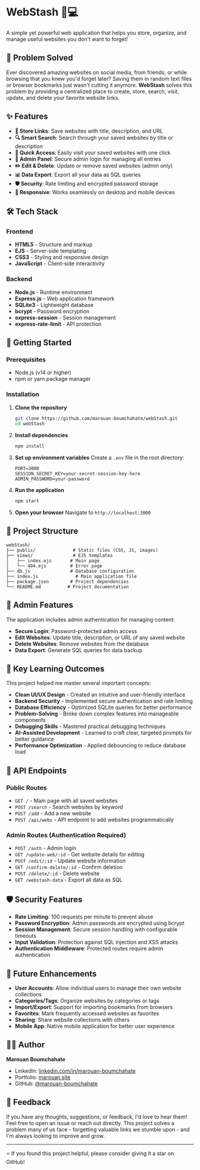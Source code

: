 # WebStash 🧠💻

A simple yet powerful web application that helps you store, organize, and manage useful websites you don't want to forget!

## 🎯 Problem Solved

Ever discovered amazing websites on social media, from friends, or while browsing that you knew you'd forget later? Saving them in random text files or browser bookmarks just wasn't cutting it anymore. **WebStash** solves this problem by providing a centralized place to create, store, search, visit, update, and delete your favorite website links.

## ✨ Features

- **🔗 Store Links**: Save websites with title, description, and URL
- **🔍 Smart Search**: Search through your saved websites by title or description
- **👀 Quick Access**: Easily visit your saved websites with one click
- **🔐 Admin Panel**: Secure admin login for managing all entries
- **✏️ Edit & Delete**: Update or remove saved websites (admin only)
- **📊 Data Export**: Export all your data as SQL queries
- **🛡️ Security**: Rate limiting and encrypted password storage
- **📱 Responsive**: Works seamlessly on desktop and mobile devices

## 🛠️ Tech Stack

### Frontend
- **HTML5** - Structure and markup
- **EJS** - Server-side templating
- **CSS3** - Styling and responsive design  
- **JavaScript** - Client-side interactivity

### Backend
- **Node.js** - Runtime environment
- **Express.js** - Web application framework
- **SQLite3** - Lightweight database
- **bcrypt** - Password encryption
- **express-session** - Session management
- **express-rate-limit** - API protection

## 🚦 Getting Started

### Prerequisites

- Node.js (v14 or higher)
- npm or yarn package manager

### Installation

1. **Clone the repository**
   ```bash
   git clone https://github.com/marouan-boumchahate/webStash.git
   cd webStash
   ```

2. **Install dependencies**
   ```bash
   npm install
   ```

3. **Set up environment variables**
   Create a `.env` file in the root directory:
   ```env
   PORT=3000
   SESSION_SECRET_KEY=your-secret-session-key-here
   ADMIN_PASSWORD=your-password
   ```

4. **Run the application**
   ```bash
   npm start
   ```

5. **Open your browser**
   Navigate to `http://localhost:3000`

## 📁 Project Structure

```
webStash/
├── public/              # Static files (CSS, JS, images)
├── views/               # EJS templates
│   ├── index.ejs       # Main page
│   └── 404.ejs         # Error page
├── db.js               # Database configuration
├── index.js              # Main application file
├── package.json        # Project dependencies
└── README.md          # Project documentation
```

## 🔐 Admin Features

The application includes admin authentication for managing content:

- **Secure Login**: Password-protected admin access
- **Edit Websites**: Update title, description, or URL of any saved website
- **Delete Websites**: Remove websites from the database
- **Data Export**: Generate SQL queries for data backup

## 🌟 Key Learning Outcomes

This project helped me master several important concepts:

- **Clean UI/UX Design** - Created an intuitive and user-friendly interface
- **Backend Security** - Implemented secure authentication and rate limiting
- **Database Efficiency** - Optimized SQLite queries for better performance
- **Problem-Solving** - Broke down complex features into manageable components
- **Debugging Skills** - Mastered practical debugging techniques
- **AI-Assisted Development** - Learned to craft clear, targeted prompts for better guidance
- **Performance Optimization** - Applied debouncing to reduce database load

## 🔄 API Endpoints

### Public Routes
- `GET /` - Main page with all saved websites
- `POST /search` - Search websites by keyword
- `POST /add` - Add a new website
- `POST /api/webs` - API endpoint to add websites programmatically

### Admin Routes (Authentication Required)
- `POST /auth` - Admin login
- `GET /update-web/:id` - Get website details for editing
- `POST /edit/:id` - Update website information
- `GET /confirm-delete/:id` - Confirm deletion
- `POST /delete/:id` - Delete website
- `GET /webstash-data` - Export all data as SQL

## 🛡️ Security Features

- **Rate Limiting**: 100 requests per minute to prevent abuse
- **Password Encryption**: Admin passwords are encrypted using bcrypt
- **Session Management**: Secure session handling with configurable timeouts
- **Input Validation**: Protection against SQL injection and XSS attacks
- **Authentication Middleware**: Protected routes require admin authentication

## 🚧 Future Enhancements

- **User Accounts**: Allow individual users to manage their own website collections
- **Categories/Tags**: Organize websites by categories or tags
- **Import/Export**: Support for importing bookmarks from browsers
- **Favorites**: Mark frequently accessed websites as favorites
- **Sharing**: Share website collections with others
- **Mobile App**: Native mobile application for better user experience

## 👨‍💻 Author

**Marouan Boumchahate**

- LinkedIn: [linkedin.com/in/marouan-boumchahate](https://www.linkedin.com/in/marouan-boumchahate/)
- Portfolio: [marouan.site](https://marouan.site/)
- GitHub: [@marouan-boumchahate](https://github.com/marouan-boumchahate)

## 💭 Feedback

If you have any thoughts, suggestions, or feedback, I'd love to hear them! Feel free to open an issue or reach out directly. This project solves a problem many of us face - forgetting valuable links we stumble upon - and I'm always looking to improve and grow.

---

⭐ If you found this project helpful, please consider giving it a star on GitHub!



